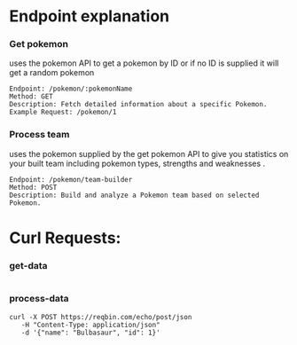 # Endpoint explanation

### Get pokemon 

uses the pokemon API to get a pokemon by ID or if no ID is supplied it will get a random pokemon

```
Endpoint: /pokemon/:pokemonName
Method: GET
Description: Fetch detailed information about a specific Pokemon.
Example Request: /pokemon/1
```

### Process team

uses the pokemon supplied by the get pokemon API to give you statistics on your built team including pokemon types, strengths and weaknesses .

```
Endpoint: /pokemon/team-builder
Method: POST
Description: Build and analyze a Pokemon team based on selected Pokemon.
```

# Curl Requests:

### get-data
```

```

### process-data
```
curl -X POST https://reqbin.com/echo/post/json 
   -H "Content-Type: application/json"
   -d '{"name": "Bulbasaur", "id": 1}'  
```